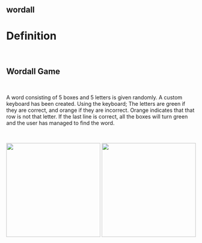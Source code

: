 ## wordall

# Definition
<br> 

## Wordall Game
<br> 

 A word consisting of 5 boxes and 5 letters is given randomly. A custom keyboard has been created. Using the keyboard; The letters are green if they are correct, and orange if they are incorrect. Orange indicates that that row is not that letter. If the last line is correct, all the boxes will turn green and the user has managed to find the word.

<br> 

<p align="center">
  <img src="https://user-images.githubusercontent.com/88663603/163732087-d4ae41a4-b23d-41f5-9402-7a053a19cd24.png" width="250"> 
  <img src="https://user-images.githubusercontent.com/88663603/163938443-f457ed31-4c08-4bd2-a673-1eb8898d99da.gif" width="250"> 
</p>

<a id="contribution"></a>

<br>

